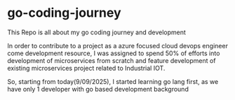 # go-coding-journey
This Repo is all about my go coding journey and development

In order to contribute to a project as a azure focused cloud devops engineer come development resource, I was assigned to spend 50% of efforts into development of microservices from scratch and feature development of existing microservices project related to Industrial IOT. 

So, starting from today(9/09/2025), I started learning go lang first, as we have only 1 developer with go based development background
